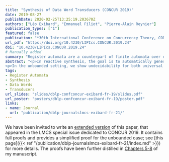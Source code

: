 ```yaml
---
title: "Synthesis of Data Word Transducers (CONCUR 2019)"
date: 2019-08-27
publishDate: 2020-02-25T13:25:19.203670Z
authors: ["Léo Exibard", "Emmanuel Filiot", "Pierre-Alain Reynier"]
publication_types: ["1"]
featured: false
publication: "*30th International Conference on Concurrency Theory, CONCUR 2019, August 27-30, 2019, Amsterdam, the Netherlands*"
url_pdf: "https://doi.org/10.4230/LIPIcs.CONCUR.2019.24"
doi: "10.4230/LIPIcs.CONCUR.2019.24"
# Manually added
summary: "Register automata are a counterpart of finite automata over data words. Synthesis algorithms can (sometimes) be extended to them."
abstract: "<p>In reactive synthesis, the goal is to automatically generate an implementation from a specification of the reactive and non-terminating input/output behaviours of a system. Specifications are usually modelled as logical formulae or automata over infinite sequences of signals (<nobr>$\\omega$&#x2011;words</nobr>), while implementations are represented as transducers. In the classical setting, the set of signals is assumed to be finite. In this paper, we consider data <nobr>$\\omega$&#x2011;words</nobr> instead, i.e., words over an infinite alphabet. In this context, we study specifications and implementations respectively given as automata and transducers extended with a finite set of registers. We consider different instances, depending on whether the specification is nondeterministic, universal or deterministic, and depending on whether the number of registers of the implementation is given or not.</p>
<p>In the unbounded setting, we show undecidability for both universal and non-deterministic specifications, while decidability is recovered in the deterministic case. In the bounded setting, undecidability still holds for non-deterministic specifications, but can be recovered by disallowing tests over input data. The generic technique we use to show the latter result allows us to reprove some known result, namely decidability of bounded synthesis for universal specifications.</p>"
tags:
- Register Automata
- Synthesis
- Data Words
- Transducers
url_slides: "slides/dblp-confconcur-exibard-fr-19/slides.pdf"
url_poster: "posters/dblp-confconcur-exibard-fr-19/poster.pdf"
links:
- name: Journal
  url: "publication/dblp-journalslmcs-exibard-fr-21/"
---
```

We have been invited to write an [extended version](https://lmcs.episciences.org/7279/pdf) of this paper, that appeared in the LMCS special issue dedicated to CONCUR 2019. It contains full proofs and provides a simplified proof for the unbounded case; see [this page]({{< ref "/publication/dblp-journalslmcs-exibard-fr-21/index.md" >}}) for more details. The proofs have been further distilled in [Chapters 5-8](https://hal.archives-ouvertes.fr/tel-03409602/document#page=151) of my manuscript.
